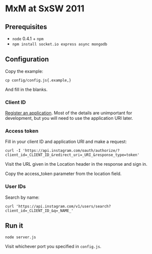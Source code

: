 # MxM at SxSW 2011

## Prerequisites

* `node` 0.4.1 + `npm`
* `npm install socket.io express async mongodb`

## Configuration

Copy the example:

    cp config/config.js{.example,}

And fill in the blanks.

### Client ID

[Register an application](http://instagr.am/developer/manage/). Most of the
details are unimportant for development, but you will need to use the
application URI later.

### Access token

Fill in your client ID and application URI and make a request:

    curl -I 'https://api.instagram.com/oauth/authorize/?client_id=_CLIENT_ID_&redirect_uri=_URI_&response_type=token'

Visit the URL given in the Location header in the response and sign in.

Copy the access_token parameter from the location field.

### User IDs

Search by name:

    curl 'https://api.instagram.com/v1/users/search?client_id=_CLIENT_ID_&q=_NAME_'

## Run it

    node server.js

Visit whichever port you specified in `config.js`.
